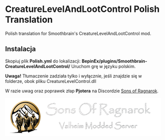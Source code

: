 # CreatureLevelAndLootControl Polish Translation
Polish translation for Smoothbrain's CreatureLevelAndLootControl mod.

## Instalacja

Skopiuj plik **Polish.yml** do lokalizacji: **BepinEx/plugins/Smoothbrain-CreatureLevelAndLootControl/**
Uruchom grę w języku polskim. </br>

**Uwaga!** Tłumaczenie zadziała tylko i wyłącznie, jeśli znajdzie się w folderze, obok pliku CreatureLevelControl.dll


W razie uwag oraz poprawek złap **Pjotera** na Discordzie [Sons of Ragnarok](https://discord.gg/bhzxCZVezB).

![](https://github.com/Pjoter1991/SonsofRagnarok/blob/main/assets/Sons_of_Ragnarok_Header_small.png "Sons of Ragnarok")
